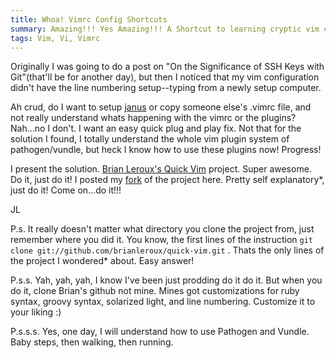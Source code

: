 ```yaml
---
title: Whoa! Vimrc Config Shortcuts
summary: Amazing!!! Yes Amazing!!! A Shortcut to learning cryptic vim configs!
tags: Vim, Vi, Vimrc
---
```


Originally I was going to do a post on "On the Significance of SSH Keys with Git"(that'll be for another day), but then I noticed that my vim configuration didn't have the line numbering setup--typing from a newly setup computer.

Ah crud, do I want to setup [janus](https://github.com/carlhuda/janus) or copy someone else's .vimrc file, and not really understand whats happening with the vimrc or the plugins? Nah...no I don't.  I want an easy quick plug and play fix. Not that for the solution I found, I totally understand the whole vim plugin system of pathogen/vundle, but heck I know how to use these plugins now!  Progress!

I present the solution.  [Brian Leroux's Quick Vim](https://github.com/brianleroux/quick-vim) project.  Super awesome.  Do it, just do it!  I posted my [fork](https://github.com/agsdot/quick-vim) of the project here.  Pretty self explanatory*, just do it! Come on...do it!!!

JL

P.s. It really doesn't matter what directory you clone the project from, just remember where you did it. You know, the first lines of the instruction `git clone git://github.com/brianleroux/quick-vim.git` .  Thats the only lines of the project I wondered* about. Easy answer!

P.s.s. Yah, yah, yah, I know I've been just prodding do it do it.  But when you do it, clone Brian's github not mine.  Mines got customizations for ruby syntax, groovy syntax, solarized light, and line numbering. Customize it to your liking :)

P.s.s.s. Yes, one day, I will understand how to use Pathogen and Vundle.  Baby steps, then walking, then running.
